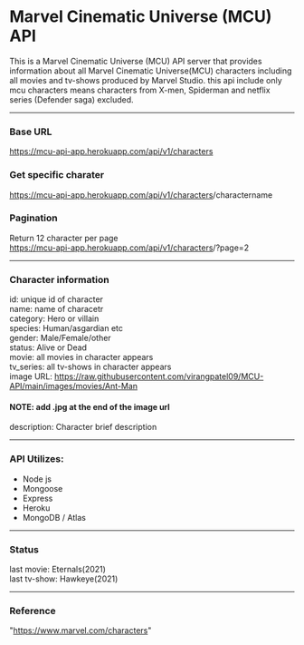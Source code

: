 # Marvel Cinematic Universe (MCU) API

This is a Marvel Cinematic Universe (MCU) API server that provides information about all Marvel Cinematic Universe(MCU) characters including all movies and tv-shows produced by Marvel Studio.
this api include only mcu characters means characters from X-men, Spiderman and netflix series (Defender saga) excluded.
***
### Base URL

<a href="https://mcu-api-app.herokuapp.com/api/v1/characters">https://mcu-api-app.herokuapp.com/api/v1/characters</a>



### Get specific charater

<a href="https://mcu-api-app.herokuapp.com/api/v1/characters">https://mcu-api-app.herokuapp.com/api/v1/characters</a>/charactername
### Pagination

Return 12 character per page<br>
<a href="https://mcu-api-app.herokuapp.com/api/v1/characters">https://mcu-api-app.herokuapp.com/api/v1/characters</a>/?page=2
***
### Character information

id: unique id of character<br>
name: name of characetr<br>
category: Hero or villain<br>
species: Human/asgardian etc<br>
gender: Male/Female/other <br>
status: Alive or Dead<br>
movie: all movies in character appears <br>
tv_series: all tv-shows in character appears <br>
image URL: https://raw.githubusercontent.com/virangpatel09/MCU-API/main/images/movies/Ant-Man<br>
#### NOTE: add .jpg at the end of the image url
description: Character brief description<br>
***
### API Utilizes:

<ul>
<li>Node js</li>
<li>Mongoose</li>
<li>Express</li>
<li>Heroku</li>
<li>MongoDB / Atlas</li>
</ul>

<hr>

### Status
last movie: Eternals(2021)<br>
last tv-show: Hawkeye(2021)<br>

***

### Reference

"https://www.marvel.com/characters"



